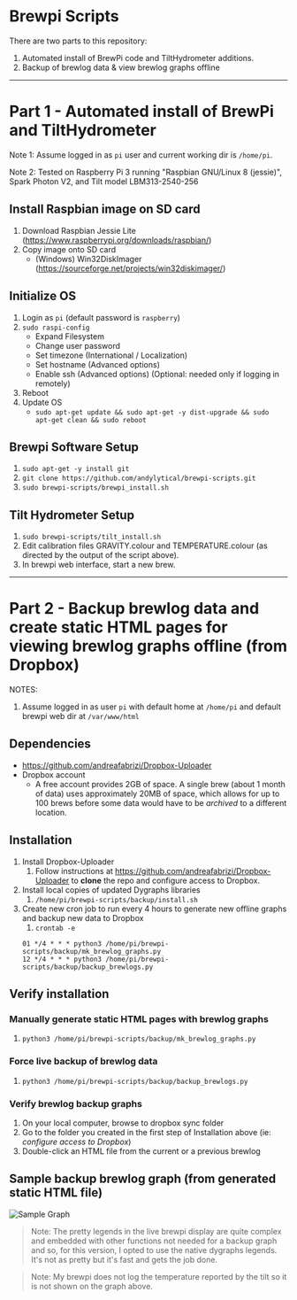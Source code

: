 # Brewpi Scripts
There are two parts to this repository:
1. Automated install of BrewPi code and TiltHydrometer additions.
1. Backup of brewlog data & view brewlog graphs offline


----
# Part 1 - Automated install of BrewPi and TiltHydrometer

Note 1: Assume logged in as `pi` user and current working dir is `/home/pi`.

Note 2: Tested on Raspberry Pi 3 running "Raspbian GNU/Linux 8 (jessie)", Spark
Photon V2, and Tilt model LBM313-2540-256

## Install Raspbian image on SD card
1. Download Raspbian Jessie Lite (https://www.raspberrypi.org/downloads/raspbian/)
1. Copy image onto SD card
   * (Windows) Win32DiskImager (https://sourceforge.net/projects/win32diskimager/)

## Initialize OS
1. Login as `pi` (default password is `raspberry`)
1. ```sudo raspi-config```
   * Expand Filesystem
   * Change user password
   * Set timezone (International / Localization)
   * Set hostname (Advanced options)
   * Enable ssh (Advanced options) (Optional: needed only if logging in remotely)
1. Reboot
1. Update OS
   * ```sudo apt-get update && sudo apt-get -y dist-upgrade && sudo apt-get clean && sudo reboot```

## Brewpi Software Setup
1. ```sudo apt-get -y install git```
1. ```git clone https://github.com/andylytical/brewpi-scripts.git```
1. ```sudo brewpi-scripts/brewpi_install.sh```

## Tilt Hydrometer Setup
1. ```sudo brewpi-scripts/tilt_install.sh```
1. Edit calibration files GRAVITY.colour and TEMPERATURE.colour (as directed by
   the output of the script above).
1. In brewpi web interface, start a new brew.

----

# Part 2 - Backup brewlog data and create static HTML pages for viewing brewlog graphs offline (from Dropbox)
NOTES:
1. Assume logged in as user `pi` with default home at `/home/pi` and default brewpi web dir at `/var/www/html`

## Dependencies
* https://github.com/andreafabrizi/Dropbox-Uploader
* Dropbox account
  * A free account provides 2GB of space.  A single brew (about 1 month of data) uses approximately 20MB of space, which allows for up to 100 brews before some data would have to be *archived* to a different location.

## Installation
1. Install Dropbox-Uploader
   1. Follow instructions at https://github.com/andreafabrizi/Dropbox-Uploader to **clone** the repo and configure access to Dropbox.
1. Install local copies of updated Dygraphs libraries
   1. `/home/pi/brewpi-scripts/backup/install.sh`
1. Create new cron job to run every 4 hours to generate new offline graphs and backup new data to Dropbox
   1. `crontab -e`
   ```
   01 */4 * * * python3 /home/pi/brewpi-scripts/backup/mk_brewlog_graphs.py
   12 */4 * * * python3 /home/pi/brewpi-scripts/backup/backup_brewlogs.py
   ```
## Verify installation
### Manually generate static HTML pages with brewlog graphs
1. `python3 /home/pi/brewpi-scripts/backup/mk_brewlog_graphs.py`
### Force live backup of brewlog data
1. `python3 /home/pi/brewpi-scripts/backup/backup_brewlogs.py`
### Verify brewlog backup graphs
1. On your local computer, browse to dropbox sync folder
1. Go to the folder you created in the first step of Installation above (ie: *configure access to Dropbox*)
1. Double-click an HTML file from the current or a previous brewlog

## Sample backup brewlog graph (from generated static HTML file)
![Sample Graph](https://cloud.githubusercontent.com/assets/7127884/25308073/ae624fd6-2772-11e7-8f51-1f3ba052a8b2.PNG)
> Note: The pretty legends in the live brewpi display are quite complex and embedded with other functions not needed for a backup graph and so, for this version, I opted to use the native dygraphs legends.  It's not as pretty but it's fast and gets the job done.

> Note: My brewpi does not log the temperature reported by the tilt so it is not shown on the graph above.
